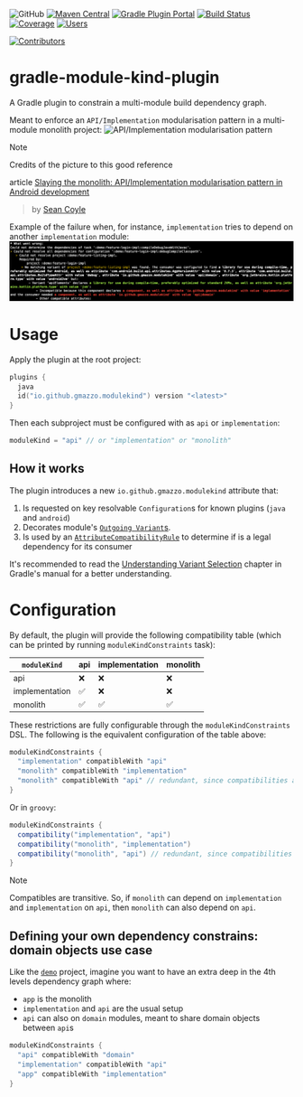 ![GitHub](https://img.shields.io/github/license/gmazzo/gradle-module-kind-plugin)
[![Maven Central](https://img.shields.io/maven-central/v/io.github.gmazzo.modulekind/io.github.gmazzo.modulekind.gradle.plugin)](https://central.sonatype.com/artifact/io.github.gmazzo.modulekind/io.github.gmazzo.modulekind.gradle.plugin)
[![Gradle Plugin Portal](https://img.shields.io/gradle-plugin-portal/v/io.github.gmazzo.modulekind)](https://plugins.gradle.org/plugin/io.github.gmazzo.modulekind)
[![Build Status](https://github.com/gmazzo/gradle-module-kind-plugin/actions/workflows/ci-cd.yaml/badge.svg)](https://github.com/gmazzo/gradle-module-kind-plugin/actions/workflows/ci-cd.yaml)
[![Coverage](https://codecov.io/gh/gmazzo/gradle-module-kind-plugin/branch/main/graph/badge.svg?token=D5cDiPWvcS)](https://codecov.io/gh/gmazzo/gradle-module-kind-plugin)
[![Users](https://img.shields.io/badge/users_by-Sourcegraph-purple)](https://sourcegraph.com/search?q=content:io.github.gmazzo.modulekind+-repo:github.com/gmazzo/gradle-module-kind-plugin)

[![Contributors](https://contrib.rocks/image?repo=gmazzo/gradle-module-kind-plugin)](https://github.com/gmazzo/gradle-module-kind-plugin/graphs/contributors)

# gradle-module-kind-plugin

A Gradle plugin to constrain a multi-module build dependency graph.

Meant to enforce an `API/Implementation` modularisation pattern in a multi-module monolith project:
![API/Implementation modularisation pattern](https://miro.medium.com/v2/resize:fit:720/format:webp/1*zMUFUbkvKkP-G-QFoIREvQ.png)
> [!NOTE]
> Credits of the picture to this good reference
>
article [Slaying the monolith: API/Implementation modularisation pattern in Android development](https://medium.com/asos-techblog/slaying-the-monolith-api-implementation-modularisation-pattern-in-android-development-22a07c24e9dd)
> by [Sean Coyle](https://medium.com/@seancoyle4)

Example of the failure when, for instance, `implementation` tries to depend on another `implementation` module:
![README-failure.png](README-failure.png)

# Usage

Apply the plugin at the root project:

```kotlin
plugins {
  java
  id("io.github.gmazzo.modulekind") version "<latest>"
}
```

Then each subproject must be configured with as `api` or `implementation`:

```kotlin
moduleKind = "api" // or "implementation" or "monolith"
```

## How it works

The plugin introduces a new `io.github.gmazzo.modulekind` attribute that:

1) Is requested on key resolvable `Configuration`s for known plugins (`java` and `android`)
2) Decorates module's [
   `Outgoing Variant`s](https://docs.gradle.org/current/userguide/variant_model.html#sec:variant-visual).
3) Is used by an [
   `AttributeCompatibilityRule`](https://docs.gradle.org/current/userguide/variant_attributes.html#sec:abm-compatibility-rules)
   to determine if is a legal dependency for its consumer

It's recommended to read
the [Understanding Variant Selection](https://docs.gradle.org/current/userguide/variant_model.html#sec:variant-aware-matching)
chapter in Gradle's manual for a better understanding.

# Configuration

By default, the plugin will provide the following compatibility table (which can be printed by running
`moduleKindConstraints` task):

| `moduleKind`   | api | implementation | monolith |
|----------------|-----|----------------|----------|
| api            | ❌   | ❌              | ❌        |
| implementation | ✅   | ❌              | ❌        |
| monolith       | ✅   | ✅              | ✅        |

These restrictions are fully configurable through the `moduleKindConstraints` DSL.
The following is the equivalent configuration of the table above:

```kotlin
moduleKindConstraints {
  "implementation" compatibleWith "api"
  "monolith" compatibleWith "implementation"
  "monolith" compatibleWith "api" // redundant, since compatibilities are transitive
}
```

Or in `groovy`:

```groovy
moduleKindConstraints {
  compatibility("implementation", "api")
  compatibility("monolith", "implementation")
  compatibility("monolith", "api") // redundant, since compatibilities are transitive
}
```

> [!NOTE]
> Compatibles are transitive. So, if `monolith` can depend on `implementation` and `implementation` on `api`,
> then `monolith` can also depend on `api`.

## Defining your own dependency constrains: domain objects use case

Like the [`demo`](demo) project, imagine you want to have an extra deep in the 4th levels dependency graph where:

- `app` is the monolith
- `implementation` and `api` are the usual setup
- `api` can also on `domain` modules, meant to share domain objects between `api`s

```kotlin
moduleKindConstraints {
  "api" compatibleWith "domain"
  "implementation" compatibleWith "api"
  "app" compatibleWith "implementation"
}
```
